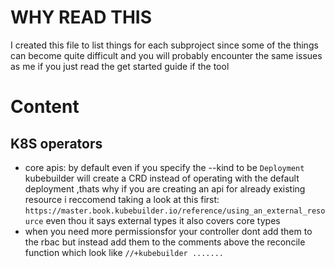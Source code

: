 # WHY READ THIS

I created this file to list things for each subproject since some of the things can become quite difficult and you will probably encounter the same issues as me if you just read the get started guide if the tool


# Content 

## K8S operators

- core apis: by default even if you specify the --kind to be `Deployment` kubebuilder will create a CRD instead of operating with the default deployment ,thats why if you are creating an api for already existing resource i reccomend taking a look at this first: `https://master.book.kubebuilder.io/reference/using_an_external_resource` even thou it says external types it also covers core types
- when you need more permissionsfor your controller dont add them to the rbac but instead add them to the comments above the reconcile function which look like `//+kubebuilder .......`

